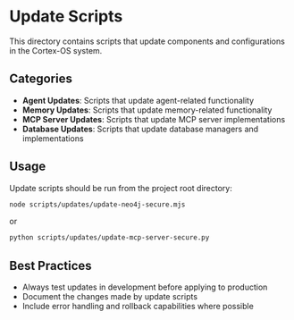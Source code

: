 # Update Scripts

This directory contains scripts that update components and configurations in the Cortex-OS system.

## Categories

- **Agent Updates**: Scripts that update agent-related functionality
- **Memory Updates**: Scripts that update memory-related functionality
- **MCP Server Updates**: Scripts that update MCP server implementations
- **Database Updates**: Scripts that update database managers and implementations

## Usage

Update scripts should be run from the project root directory:

```bash
node scripts/updates/update-neo4j-secure.mjs
```

or

```bash
python scripts/updates/update-mcp-server-secure.py
```

## Best Practices

- Always test updates in development before applying to production
- Document the changes made by update scripts
- Include error handling and rollback capabilities where possible
